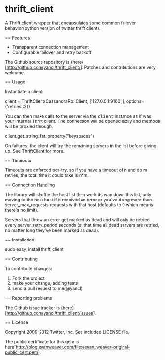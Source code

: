 thrift_client
=============

A Thrift client wrapper that encapsulates some common failover behavior(python version of twitter thrift client).

== Features

* Transparent connection management
* Configurable failover and retry backoff

The Github source repository is {here}[http://github.com/yancl/thrift_client/]. Patches and contributions are very welcome.

== Usage

Instantiate a client:

  client = ThriftClient(CassandraRb::Client, ['127.0.0.1:9160',], options={'retries':2})

You can then make calls to the server via the <tt>client</tt> instance as if was your internal Thrift client. The connection will be opened lazily and methods will be proxied through.

  client.get_string_list_property("keyspaces")

On failures, the client will try the remaining servers in the list before giving up. See ThriftClient for more.

== Timeouts

Timeouts are enforced per-try, so if you have a timeout of n and do m retries, the total time it could take is n*m.

== Connection Handling

The library will shuffle the host list then work its way down this list, only moving to the next host if it received an error or you've doing more than server_max_requests requests with that host (defaults to 0 which means there's no limit).

Servers that throw an error get marked as dead and will only be retried every server_retry_period seconds (at that time all dead servers are retried, no matter long they've been marked as dead).

== Installation

  sudo easy_install thrift_client

== Contributing

To contribute changes:

1. Fork the project
2. make your change, adding tests
3. send a pull request to me(@yancl)

== Reporting problems

The Github issue tracker is {here}[http://github.com/yancl/thrift_client/issues].

== License

Copyright 2009-2012 Twitter, Inc. See included LICENSE file.

The public certificate for this gem is here[http://blog.evanweaver.com/files/evan_weaver-original-public_cert.pem].
